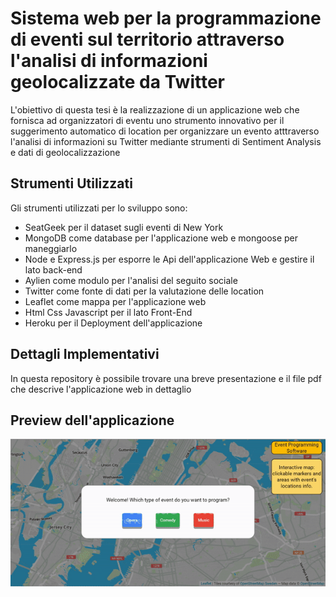 
# Sistema web per la programmazione di eventi sul territorio attraverso l'analisi di informazioni geolocalizzate da Twitter
L'obiettivo di questa tesi è la realizzazione di un applicazione web che fornisca ad organizzatori di eventu uno strumento innovativo per il suggerimento automatico di location per organizzare un evento atttraverso l'analisi di informazioni su Twitter mediante strumenti di Sentiment Analysis e dati di geolocalizzazione

## Strumenti Utilizzati
Gli strumenti utilizzati per lo sviluppo sono:
* SeatGeek per il dataset sugli eventi di New York
* MongoDB come database per l'applicazione web e mongoose per maneggiarlo
* Node e Express.js per esporre le Api dell'applicazione Web e gestire il lato back-end
* Aylien come modulo per l'analisi del seguito sociale 
* Twitter come fonte di dati per la valutazione delle location
* Leaflet come mappa per l'applicazione web
* Html Css Javascript per il lato Front-End
* Heroku per il Deployment dell'applicazione

## Dettagli Implementativi
In questa repository è possibile trovare una breve presentazione e il file pdf che descrive l'applicazione web in dettaglio

## Preview dell'applicazione
![](tesigif.gif)
